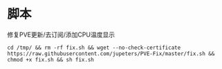 # 脚本

修复PVE更新/去订阅/添加CPU温度显示

    cd /tmp/ && rm -rf fix.sh && wget --no-check-certificate https://raw.githubusercontent.com/jupeters/PVE-Fix/master/fix.sh && chmod +x fix.sh && sh fix.sh 





